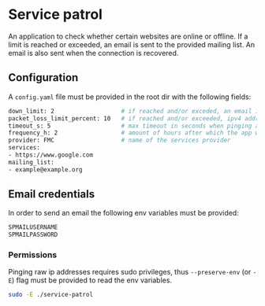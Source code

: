 # Service patrol

An application to check whether certain websites are online or offline. If a limit is reached or exceeded, an email is sent to the provided mailing list. An email is also sent when the connection is recovered.

## Configuration

A `config.yaml` file must be provided in the root dir with the following fields: 
```bash
down_limit: 2                   # if reached and/or exceded, an email is sent
packet_loss_limit_percent: 10   # if reached and/or exceeded, ipv4 addr is considered unavailable
timeout_s: 5                    # max timeout in seconds when pinging an address
frequency_h: 2                  # amount of hours after which the app will be run again as configured in cron
provider: FMC                   # name of the services provider
services:
- https://www.google.com
mailing_list:
- example@example.org
```

## Email credentials

In order to send an email the following env variables must be provided:
```bash
SPMAILUSERNAME
SPMAILPASSWORD
```

### Permissions

Pinging raw ip addresses requires sudo privileges, thus `--preserve-env` (or `-E`) flag must be provided to read the env variables.

```bash
sudo -E ./service-patrol
```


